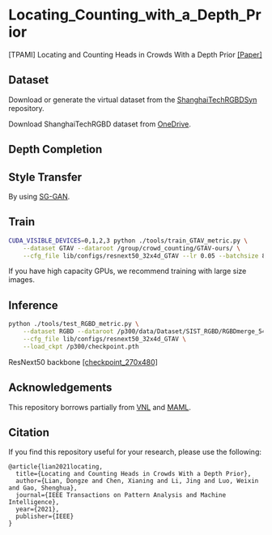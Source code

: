 # Locating_Counting_with_a_Depth_Prior
[TPAMI] Locating and Counting Heads in Crowds With a Depth Prior [[Paper]](https://ieeexplore.ieee.org/document/9601215/)

## Dataset
Download or generate the virtual dataset from the [ShanghaiTechRGBDSyn](https://github.com/svip-lab/ShanghaiTechRGBDSyn) repository.

Download ShanghaiTechRGBD dataset from [OneDrive](https://yien01-my.sharepoint.com/:f:/g/personal/doubility_z0_tn/EhY4Svr1rRlDi7apZTtpepQBJejNSSYnQk1UNSqxhQ3jqA?e=RdhCtz).

## Depth Completion

## Style Transfer
By using [SG-GAN](https://github.com/Peilun-Li/SG-GAN).

## Train
```bash
CUDA_VISIBLE_DEVICES=0,1,2,3 python ./tools/train_GTAV_metric.py \
	--dataset GTAV --dataroot /group/crowd_counting/GTAV-ours/ \
	--cfg_file lib/configs/resnext50_32x4d_GTAV --lr 0.05 --batchsize 8
```
If you have high capacity GPUs, we recommend training with large size images.

## Inference
```bash
python ./tools/test_RGBD_metric.py \
	--dataset RGBD --dataroot /p300/data/Dataset/SIST_RGBD/RGBDmerge_540P/Part_A/ \
	--cfg_file lib/configs/resnext50_32x4d_GTAV \
	--load_ckpt /p300/checkpoint.pth
```

ResNext50 backbone [[checkpoint_270x480]](https://shanghaitecheducn-my.sharepoint.com/:u:/g/personal/chenxn1_shanghaitech_edu_cn/EWCAditWMiRDk8yOnHWBmZEBZRy1c_noaTHGEnlxWVnrKQ?e=MvCO5G)

## Acknowledgements

This repository borrows partially from [VNL](https://github.com/YvanYin/VNL_Monocular_Depth_Prediction) and [MAML](https://github.com/katerakelly/pytorch-maml).

## Citation

If you find this repository useful for your research, please use the following:

```
@article{lian2021locating,
  title={Locating and Counting Heads in Crowds With a Depth Prior},
  author={Lian, Dongze and Chen, Xianing and Li, Jing and Luo, Weixin and Gao, Shenghua},
  journal={IEEE Transactions on Pattern Analysis and Machine Intelligence},
  year={2021},
  publisher={IEEE}
}
```
